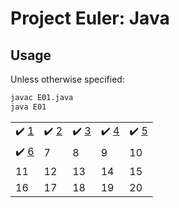 # Project Euler: Java

## Usage
Unless otherwise specified:
```bash
javac E01.java
java E01
```

|    |    |    |    |    |
| -- | -- | -- | -- | -- |
| :heavy_check_mark: [1](E01.java) | :heavy_check_mark: [2](E02.java) | :heavy_check_mark: [3](E03.java) | :heavy_check_mark: [4](E04.java) | :heavy_check_mark: [5](E05.java) |
| :heavy_check_mark: [6](E06.java) | 7 | 8 | 9  | 10 |
| 11 | 12 | 13 | 14 | 15 |
| 16 | 17 | 18 | 19 | 20 |